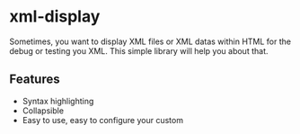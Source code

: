 # xml-display

Sometimes, you want to display XML files or XML datas within HTML for the debug or testing you XML. This simple library will help you about that.

## Features
- Syntax highlighting
- Collapsible
- Easy to use, easy to configure your custom
